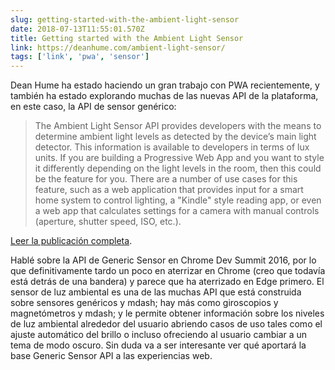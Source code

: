 ```yaml
---
slug: getting-started-with-the-ambient-light-sensor
date: 2018-07-13T11:55:01.570Z
title: Getting started with the Ambient Light Sensor
link: https://deanhume.com/ambient-light-sensor/
tags: ['link', 'pwa', 'sensor']
---
```

Dean Hume ha estado haciendo un gran trabajo con PWA recientemente, y también ha estado explorando muchas de las nuevas API de la plataforma, en este caso, la API de sensor genérico:

> The Ambient Light Sensor API provides developers with the means to determine ambient light levels as detected by the device&#x2019;s main light detector. This information is available to developers in terms of lux units. If you are building a Progressive Web App and you want to style it differently depending on the light levels in the room, then this could be the feature for you. There are a number of use cases for this feature, such as a web application that provides input for a smart home system to control lighting, a "Kindle" style reading app, or even a web app that calculates settings for a camera with manual controls (aperture, shutter speed, ISO, etc.).
> 
> 


[Leer la publicación completa](https://deanhume.com/ambient-light-sensor/).

Hablé sobre la API de Generic Sensor en Chrome Dev Summit 2016, por lo que definitivamente tardo un poco en aterrizar en Chrome (creo que todavía está detrás de una bandera) y parece que ha aterrizado en Edge primero. El sensor de luz ambiental es una de las muchas API que está construida sobre sensores genéricos y mdash; hay más como giroscopios y magnetómetros y mdash; y le permite obtener información sobre los niveles de luz ambiental alrededor del usuario abriendo casos de uso tales como el ajuste automático del brillo o incluso ofreciendo al usuario cambiar a un tema de modo oscuro. Sin duda va a ser interesante ver qué aportará la base Generic Sensor API a las experiencias web.
